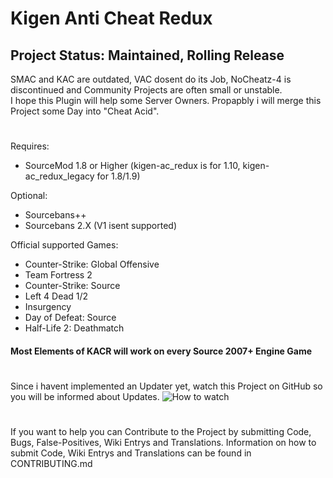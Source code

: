 # Kigen Anti Cheat Redux
## Project Status: Maintained, Rolling Release
SMAC and KAC are outdated, VAC dosent do its Job, NoCheatz-4 is discontinued and Community Projects are often small or unstable.  
I hope this Plugin will help some Server Owners. Propapbly i will merge this Project some Day into "Cheat Acid".   
#
Requires:
- SourceMod 1.8 or Higher (kigen-ac_redux is for 1.10, kigen-ac_redux_legacy for 1.8/1.9)

Optional:
- Sourcebans++
- Sourcebans 2.X (V1 isent supported)

Official supported Games:
- Counter-Strike: Global Offensive
- Team Fortress 2
- Counter-Strike: Source
- Left 4 Dead 1/2
- Insurgency
- Day of Defeat: Source
- Half-Life 2: Deathmatch
#### Most Elements of KACR will work on every Source 2007+ Engine Game
#
Since i havent implemented an Updater yet, watch this Project on GitHub so you will be informed about Updates. 
![How to watch](https://help.github.com/assets/images/help/repository/repo-actions-watch.png)
#
If you want to help you can Contribute to the Project by submitting Code, Bugs, False-Positives, Wiki Entrys and Translations.
Information on how to submit Code, Wiki Entrys and Translations can be found in CONTRIBUTING.md
